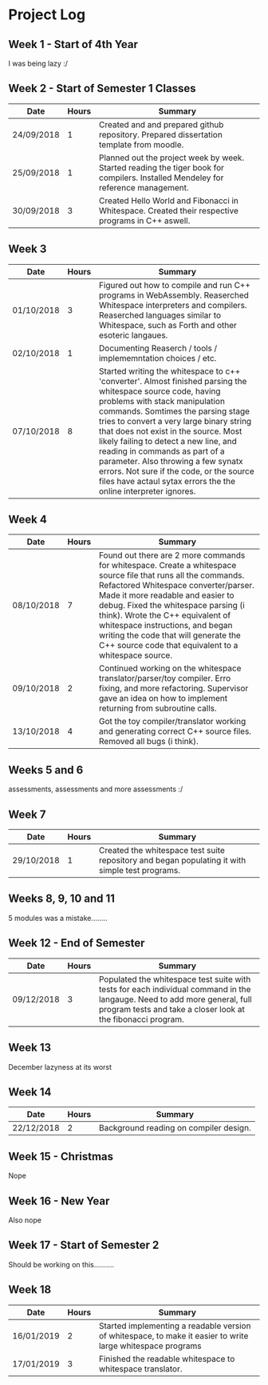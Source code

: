 # Project Log

## Week 1 - Start of 4th Year

I was being lazy :/

## Week 2 - Start of Semester 1 Classes

Date | Hours | Summary
-----|-----|-----
24/09/2018 | 1 | Created and and prepared github repository. Prepared dissertation template from moodle.
25/09/2018 | 1 | Planned out the project week by week. Started reading the tiger book for compilers. Installed Mendeley for reference management.
30/09/2018 | 3 | Created Hello World and Fibonacci in Whitespace. Created their respective programs in C++ aswell.

## Week 3

Date | Hours | Summary
-----|-----|-----
01/10/2018 | 3 | Figured out how to compile and run C++ programs in WebAssembly. Reaserched Whitespace interpreters and compilers. Reaserched languages similar to Whitespace, such as Forth and other esoteric langaues.
02/10/2018 | 1 | Documenting Reaserch / tools / implememntation choices / etc.
07/10/2018 | 8 | Started writing the whitespace to c++ 'converter'. Almost finished parsing the whitespace source code, having problems with stack manipulation commands. Somtimes the parsing stage tries to convert a very large binary string that does not exist in the source. Most likely failing to detect a new line, and reading in commands as part of a parameter. Also throwing a few synatx errors. Not sure if the code, or the source files have actaul sytax errors the the online interpreter ignores.

## Week 4

Date | Hours | Summary
-----|-----|-----
08/10/2018 | 7 | Found out there are 2 more commands for whitespace. Create a whitespace source file that runs all the commands. Refactored Whitespace converter/parser. Made it more readable and easier to debug. Fixed the whitespace parsing (i think). Wrote the C++ equivalent of whitespace instructions, and began writing the code that will generate the C++ source code that equivalent to a whitespace source.
09/10/2018 | 2 | Continued working on the whitespace translator/parser/toy compiler. Erro fixing, and more refactoring. Supervisor gave an idea on how to implement returning from subroutine calls.
13/10/2018 | 4 | Got the toy compiler/translator working and generating correct C++ source files. Removed all bugs (i think).

## Weeks 5 and 6

assessments, assessments and more assessments :/

## Week 7

Date | Hours | Summary
-----|-----|-----
29/10/2018 | 1 | Created the whitespace test suite repository and began populating it with simple test programs.

## Weeks 8, 9, 10 and 11

5 modules was a mistake........

## Week 12 - End of Semester

Date | Hours | Summary
-----|-----|-----
09/12/2018 | 3 | Populated the whitespace test suite with tests for each individual command in the langauge. Need to add more general, full program tests and take a closer look at the fibonacci program.

## Week 13

December lazyness at its worst

## Week 14

Date | Hours | Summary
-----|-----|-----
22/12/2018 | 2 | Background reading on compiler design.

## Week 15 - Christmas

Nope

## Week 16 - New Year

Also nope

## Week 17 - Start of Semester 2

Should be working on this..........

## Week 18

Date | Hours | Summary
-----|-----|-----
16/01/2019 | 2 | Started implementing a readable version of whitespace, to make it easier to write large whitespace programs
17/01/2019 | 3 | Finished the readable whitespace to whitespace translator.
